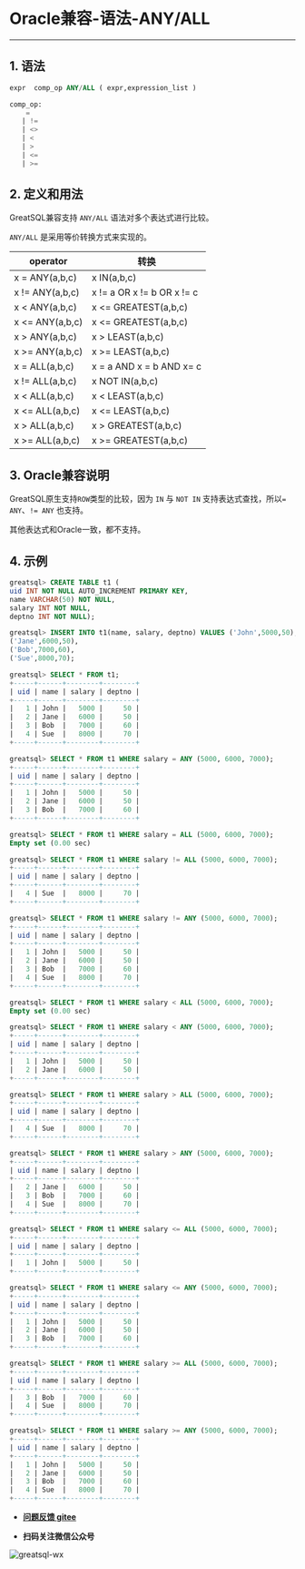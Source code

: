# Oracle兼容-语法-ANY/ALL
---


## 1. 语法

```sql
expr  comp_op ANY/ALL ( expr,expression_list ) 

comp_op:
    =
   | !=
   | <>
   | <
   | >
   | <=
   | >= 
```

## 2. 定义和用法

GreatSQL兼容支持 `ANY/ALL` 语法对多个表达式进行比较。

`ANY/ALL` 是采用等价转换方式来实现的。

 operator | 转换 
 ----   | ---- 
 x = ANY(a,b,c)   | x IN(a,b,c) 
 x != ANY(a,b,c)   | x != a OR x != b OR x != c
 x < ANY(a,b,c) | x <= GREATEST(a,b,c)
 x <= ANY(a,b,c) | x <= GREATEST(a,b,c)
 x > ANY(a,b,c) | x > LEAST(a,b,c)
 x >= ANY(a,b,c) | x >= LEAST(a,b,c)
 x = ALL(a,b,c)   | x = a AND x = b AND x= c 
 x != ALL(a,b,c)   | x NOT IN(a,b,c)
 x < ALL(a,b,c) | x < LEAST(a,b,c)
 x <= ALL(a,b,c) | x <= LEAST(a,b,c)
 x > ALL(a,b,c) | x > GREATEST(a,b,c)
 x >= ALL(a,b,c) | x >= GREATEST(a,b,c)


## 3. Oracle兼容说明

GreatSQL原生支持`ROW`类型的比较，因为 `IN` 与 `NOT IN` 支持表达式查找，所以`= ANY`、`!= ANY` 也支持。

其他表达式和Oracle一致，都不支持。

## 4. 示例

```sql
greatsql> CREATE TABLE t1 (
uid INT NOT NULL AUTO_INCREMENT PRIMARY KEY, 
name VARCHAR(50) NOT NULL,
salary INT NOT NULL,
deptno INT NOT NULL);

greatsql> INSERT INTO t1(name, salary, deptno) VALUES ('John',5000,50),
('Jane',6000,50),
('Bob',7000,60),
('Sue',8000,70);

greatsql> SELECT * FROM t1;
+-----+------+--------+--------+
| uid | name | salary | deptno |
+-----+------+--------+--------+
|   1 | John |   5000 |     50 |
|   2 | Jane |   6000 |     50 |
|   3 | Bob  |   7000 |     60 |
|   4 | Sue  |   8000 |     70 |
+-----+------+--------+--------+

greatsql> SELECT * FROM t1 WHERE salary = ANY (5000, 6000, 7000);
+-----+------+--------+--------+
| uid | name | salary | deptno |
+-----+------+--------+--------+
|   1 | John |   5000 |     50 |
|   2 | Jane |   6000 |     50 |
|   3 | Bob  |   7000 |     60 |
+-----+------+--------+--------+

greatsql> SELECT * FROM t1 WHERE salary = ALL (5000, 6000, 7000);
Empty set (0.00 sec)

greatsql> SELECT * FROM t1 WHERE salary != ALL (5000, 6000, 7000);
+-----+------+--------+--------+
| uid | name | salary | deptno |
+-----+------+--------+--------+
|   4 | Sue  |   8000 |     70 |
+-----+------+--------+--------+

greatsql> SELECT * FROM t1 WHERE salary != ANY (5000, 6000, 7000);
+-----+------+--------+--------+
| uid | name | salary | deptno |
+-----+------+--------+--------+
|   1 | John |   5000 |     50 |
|   2 | Jane |   6000 |     50 |
|   3 | Bob  |   7000 |     60 |
|   4 | Sue  |   8000 |     70 |
+-----+------+--------+--------+

greatsql> SELECT * FROM t1 WHERE salary < ALL (5000, 6000, 7000);
Empty set (0.00 sec)

greatsql> SELECT * FROM t1 WHERE salary < ANY (5000, 6000, 7000);
+-----+------+--------+--------+
| uid | name | salary | deptno |
+-----+------+--------+--------+
|   1 | John |   5000 |     50 |
|   2 | Jane |   6000 |     50 |
+-----+------+--------+--------+

greatsql> SELECT * FROM t1 WHERE salary > ALL (5000, 6000, 7000);
+-----+------+--------+--------+
| uid | name | salary | deptno |
+-----+------+--------+--------+
|   4 | Sue  |   8000 |     70 |
+-----+------+--------+--------+

greatsql> SELECT * FROM t1 WHERE salary > ANY (5000, 6000, 7000);
+-----+------+--------+--------+
| uid | name | salary | deptno |
+-----+------+--------+--------+
|   2 | Jane |   6000 |     50 |
|   3 | Bob  |   7000 |     60 |
|   4 | Sue  |   8000 |     70 |
+-----+------+--------+--------+

greatsql> SELECT * FROM t1 WHERE salary <= ALL (5000, 6000, 7000);
+-----+------+--------+--------+
| uid | name | salary | deptno |
+-----+------+--------+--------+
|   1 | John |   5000 |     50 |
+-----+------+--------+--------+

greatsql> SELECT * FROM t1 WHERE salary <= ANY (5000, 6000, 7000);
+-----+------+--------+--------+
| uid | name | salary | deptno |
+-----+------+--------+--------+
|   1 | John |   5000 |     50 |
|   2 | Jane |   6000 |     50 |
|   3 | Bob  |   7000 |     60 |
+-----+------+--------+--------+

greatsql> SELECT * FROM t1 WHERE salary >= ALL (5000, 6000, 7000);
+-----+------+--------+--------+
| uid | name | salary | deptno |
+-----+------+--------+--------+
|   3 | Bob  |   7000 |     60 |
|   4 | Sue  |   8000 |     70 |
+-----+------+--------+--------+

greatsql> SELECT * FROM t1 WHERE salary >= ANY (5000, 6000, 7000);
+-----+------+--------+--------+
| uid | name | salary | deptno |
+-----+------+--------+--------+
|   1 | John |   5000 |     50 |
|   2 | Jane |   6000 |     50 |
|   3 | Bob  |   7000 |     60 |
|   4 | Sue  |   8000 |     70 |
+-----+------+--------+--------+
```


- **[问题反馈 gitee](https://gitee.com/GreatSQL/GreatSQL-Manual/issues)**

- **扫码关注微信公众号**

![greatsql-wx](../greatsql-wx.jpg)
